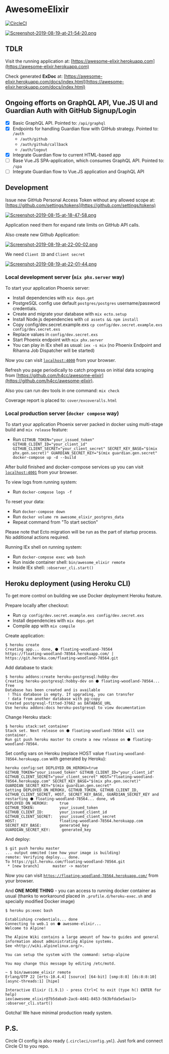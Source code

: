 # AwesomeElixir

[![CircleCI](https://circleci.com/gh/unitymind/awesome-elixir-app.svg?style=svg)](https://circleci.com/gh/unitymind/awesome-elixir-app)

[![Screenshot-2019-08-19-at-21-54-20.png](https://i.postimg.cc/hj5gMvCK/Screenshot-2019-08-19-at-21-54-20.png)](https://postimg.cc/Q91Rd8Gz)

## TDLR

Visit the running application at: [https://awesome-elixir.herokuapp.com](https://awesome-elixir.herokuapp.com)

Check generated **ExDoc** at: [https://awesome-elixir.herokuapp.com/docs/index.html](https://awesome-elixir.herokuapp.com/docs/index.html)

## Ongoing efforts on GraphQL API, Vue.JS UI and Guardian Auth with GitHub Signup/Login
- [x] Basic GraphQL API. Pointed to: `/api/graphql`
- [x] Endpoints for handling Guardian flow with GitHub strategy. Pointed to: `/auth`
  - `/auth/github`
  - `/auth/github/callback`
  - `/auth/logout` 
- [x] Integrate Guardian flow to current HTML-based app
- [ ] Base Vue.JS SPA-application, which consumes GraphQL API. Pointed to: `/spa`
- [ ] Integrate Guardian flow to Vue.JS application and GraphQL API

## Development

Issue new GitHub Personal Access Token without any allowed scope at: [https://github.com/settings/tokens](https://github.com/settings/tokens)

[![Screenshot-2019-08-15-at-18-47-58.png](https://i.postimg.cc/R0BvhNNb/Screenshot-2019-08-15-at-18-47-58.png)](https://postimg.cc/MndCrZ0y)

Application need them for expand rate limits on GitHub API calls.

Also create new Github Application:

[![Screenshot-2019-08-19-at-22-00-02.png](https://i.postimg.cc/Qx48d6gF/Screenshot-2019-08-19-at-22-00-02.png)](https://postimg.cc/56zdPSRJ)

We need `Client ID` and `Client secret`

[![Screenshot-2019-08-19-at-22-01-44.png](https://i.postimg.cc/DzzYyggw/Screenshot-2019-08-19-at-22-01-44.png)](https://postimg.cc/ZW1Lw62G)

### Local development server (`mix phx.server` way)

To start your application Phoenix server:

  * Install dependencies with `mix deps.get`
  * PostgreSQL config use default `postgres/postgres` username/password credentials.
  * Create and migrate your database with `mix ecto.setup`
  * Install Node.js dependencies with `cd assets && npm install`
  * Copy config/dev.secret.example.exs `cp config/dev.secret.example.exs config/dev.secret.exs`
  * Replace values in `config/dev.secret.exs`
  * Start Phoenix endpoint with `mix phx.server`
  * You can play in IEx shell as usual: `iex -s mix` (no Phoenix Endpoint and Rihanna Job Dispatcher will be started)

Now you can visit [`localhost:4000`](http://localhost:4000) from your browser.

Refresh you page periodically to catch progress on initial data scraping from [https://github.com/h4cc/awesome-elixir](https://github.com/h4cc/awesome-elixir).

Also you can run dev tools in one command: `mix check`

Coverage report is placed to: `cover/excoveralls.html`

### Local production server (`docker compose` way)

To start your application Phoenix server packed in docker using multi-stage build and `mix release` feature:

  * Run `GITHUB_TOKEN="your_issued_token" GITHUB_CLIENT_ID="your_client_id" GITHUB_CLIENT_SECRET="your_client_secret" SECRET_KEY_BASE="$(mix phx.gen.secret)" GUARDIAN_SECRET_KEY="$(mix guardian.gen.secret" docker-compose up -d --build`
  
After build finished and docker-compose services up you can visit [`localhost:4001`](http://localhost:4001) from your browser.
  
To view logs from running system:
  
  * Run `docker-compose logs -f`
  
To reset your data:
  
  * Run `docker-compose down`
  * Run `docker volume rm awesome_elixir_postgres_data`
  * Repeat command from "To start section"

Please note that Ecto migration will be run as the part of startup process. No additional actions required.

Running IEx shell on running system:

  * Run `docker-compose exec web bash`
  * Run inside container shell: `bin/awesome_elixir remote`
  * Inside IEx shell: `:observer_cli.start()`

## Heroku deployment (using Heroku CLI)

To get more control on building we use Docker deployment Heroku feature.

Prepare locally after checkout:

  * Run `cp config/dev.secret.example.exs config/dev.secret.exs`
  * Install dependencies with `mix deps.get`
  * Compile app with `mix compile`

Create application:

```
$ heroku create
Creating app... done, ⬢ floating-woodland-78564
https://floating-woodland-78564.herokuapp.com/ | https://git.heroku.com/floating-woodland-78564.git
```

Add database to stack:

```
$ heroku addons:create heroku-postgresql:hobby-dev
Creating heroku-postgresql:hobby-dev on ⬢ floating-woodland-78564... free
Database has been created and is available
 ! This database is empty. If upgrading, you can transfer
 ! data from another database with pg:copy
Created postgresql-fitted-37662 as DATABASE_URL
Use heroku addons:docs heroku-postgresql to view documentation
```

Change Heroku stack:

```
$ heroku stack:set container
Stack set. Next release on ⬢ floating-woodland-78564 will use container.
Run git push heroku master to create a new release on ⬢ floating-woodland-78564.
```

Set config vars on Heroku (replace HOST value `floating-woodland-78564.herokuapp.com` with generated by Heroku):

```
heroku config:set DEPLOYED_ON_HEROKU=true GITHUB_TOKEN="your_issued_token" GITHUB_CLIENT_ID="your_client_id" GITHUB_CLIENT_SECRET="your_client_secret" HOST="floating-woodland-78564.herokuapp.com" SECRET_KEY_BASE="$(mix phx.gen.secret)" GUARDIAN_SECRET_KEY="$(mix guardian.gen.secret"
Setting DEPLOYED_ON_HEROKU, GITHUB_TOKEN, GITHUB_CLIENT_ID, GITHUB_CLIENT_SECRET, HOST, SECRET_KEY_BASE, GUARDIAN_SECRET_KEY and restarting ⬢ floating-woodland-78564... done, v6
DEPLOYED_ON_HEROKU:     true
GITHUB_TOKEN:           your_issued_token
GITHUB_CLIENT_ID:       your_issued_client_id
GITHUB_CLIENT_SECRET:   your_issued_client_secret
HOST:                   floating-woodland-78564.herokuapp.com
SECRET_KEY_BASE:        generated_key
GUARDIAN_SECRET_KEY:     generated_key
```

And deploy:

```
$ git push heroku master
... output ommited (see how your image is building)
remote: Verifying deploy... done.
To https://git.heroku.com/floating-woodland-78564.git
 * [new branch]      master -> master
```

Now you can visit [`https://floating-woodland-78564.herokuapp.com/`](https://floating-woodland-78564.herokuapp.com/) from your browser.

And **ONE MORE THING** - you can access to running docker container as usual (thanks to workaround placed in `.profile.d/heroku-exec.sh` and specially modified Docker image)

```
$ heroku ps:exec bash

Establishing credentials... done
Connecting to web.1 on ⬢ awesome-elixir...
Welcome to Alpine!

The Alpine Wiki contains a large amount of how-to guides and general
information about administrating Alpine systems.
See <http://wiki.alpinelinux.org/>.

You can setup the system with the command: setup-alpine

You may change this message by editing /etc/motd.

~ $ bin/awesome_elixir remote
Erlang/OTP 22 [erts-10.4.4] [source] [64-bit] [smp:8:8] [ds:8:8:10] [async-threads:1] [hipe]

Interactive Elixir (1.9.1) - press Ctrl+C to exit (type h() ENTER for help)
iex(awesome_elixir@7b5daba9-2ac6-4d41-8453-563bfda5e5aa)1> :observer_cli.start()
```

Gotcha! We have minimal production ready system.

## P.S.

Circle CI config is also ready (`.circleci/config.yml`). Just fork and connect Circle CI to you repo.